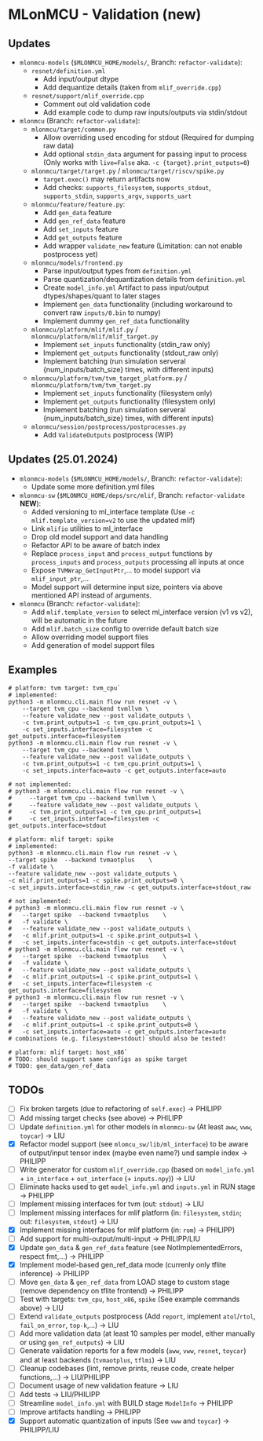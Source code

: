 # MLonMCU - Validation (new)

## Updates

- `mlonmcu-models` (`$MLONMCU_HOME/models/`, Branch: `refactor-validate`):
	- `resnet/definition.yml`
		- Add input/output dtype
		- Add dequantize details (taken from `mlif_override.cpp`)
	- `resnet/support/mlif_override.cpp`
		- Comment out old validation code
		- Add example code to dump raw inputs/outputs via stdin/stdout
- `mlonmcu` (Branch: `refactor-validate`):
	- `mlonmcu/target/common.py`
		- Allow overriding used encoding for stdout (Required for dumping raw data)
		- Add optional `stdin_data` argument for passing input to process (Only works with `live=False` aka. `-c {target}.print_outputs=0`)
	- `mlonmcu/target/target.py` / `mlonmcu/target/riscv/spike.py`
		- `target.exec()` may return artifacts now
		- Add checks: `supports_filesystem`, `supports_stdout`, `supports_stdin`, `supports_argv`, `supports_uart`
	- `mlonmcu/feature/feature.py`:
		- Add `gen_data` feature
		- Add `gen_ref_data` feature
		- Add `set_inputs` feature
		- Add `get_outputs` feature
		- Add wrapper `validate_new` feature (Limitation: can not enable postprocess yet)
	- `mlonmcu/models/frontend.py`
		- Parse input/output types from `definition.yml`
		- Parse quantization/dequantization details from `definition.yml`
		- Create `model_info.yml` Artifact to pass input/output dtypes/shapes/quant to later stages
		- Implement `gen_data` functionality (including workaround to convert raw `inputs/0.bin` to numpy)
		- Implement dummy `gen_ref_data` functionality
	- `mlonmcu/platform/mlif/mlif.py` / `mlonmcu/platform/mlif/mlif_target.py`
		- Implement `set_inputs` functionality (stdin_raw only)
		- Implement `get_outputs` functionality (stdout_raw only)
		- Implement batching (run simulation serveral {num_inputs/batch_size} times, with different inputs)
	- `mlonmcu/platform/tvm/tvm_target_platform.py` / `mlonmcu/platform/tvm/tvm_target.py`
		- Implement `set_inputs` functionality (filesystem only)
		- Implement `get_outputs` functionality (filesystem only)
		- Implement batching (run simulation serveral {num_inputs/batch_size} times, with different inputs)
	- `mlonmcu/session/postprocess/postprocesses.py`
		- Add `ValidateOutputs` postprocess (WIP)

## Updates (25.01.2024)
- `mlonmcu-models` (`$MLONMCU_HOME/models/`, Branch: `refactor-validate`):
  - Update some more definition.yml files
- `mlonmcu-sw` (`$MLONMCU_HOME/deps/src/mlif`, Branch: `refactor-validate` **NEW**):
	- Added versioning to ml_interface template (Use `-c mlif.template_version=v2` to use the updated mlif)
  - Link `mlifio` utilities to ml_interface
  - Drop old model support and data handling
  - Refactor API to be aware of batch index
  - Replace `process_input` and `process_output` functions by `process_inputs` and `process_outputs` processing all inputs at once
  - Expose `TVMWrap_GetInputPtr`,... to model support via `mlif_input_ptr`,...
  - Model support will determine input size, pointers via above mentioned API instead of arguments.
- `mlonmcu` (Branch: `refactor-validate`):
  - Add `mlif.template_version` to select ml_interface version (v1 vs v2), will be automatic in the future
  - Add `mlif.batch_size` config to override default batch size
  - Allow overriding model support files
  - Add generation of model support files


## Examples

```
# platform: tvm target: tvm_cpu`
# implemented:
python3 -m mlonmcu.cli.main flow run resnet -v \
	--target tvm_cpu --backend tvmllvm \
	--feature validate_new --post validate_outputs \
	-c tvm.print_outputs=1 -c tvm_cpu.print_outputs=1 \
	-c set_inputs.interface=filesystem -c get_outputs.interface=filesystem
python3 -m mlonmcu.cli.main flow run resnet -v \
	--target tvm_cpu --backend tvmllvm \
	--feature validate_new --post validate_outputs \
	-c tvm.print_outputs=1 -c tvm_cpu.print_outputs=1 \
	-c set_inputs.interface=auto -c get_outputs.interface=auto

# not implemented:
# python3 -m mlonmcu.cli.main flow run resnet -v \
#	  --target tvm_cpu --backend tvmllvm \
#	  --feature validate_new --post validate_outputs \
#	  -c tvm.print_outputs=1 -c tvm_cpu.print_outputs=1
#	  -c set_inputs.interface=filesystem -c get_outputs.interface=stdout

# platform: mlif target: spike
# implemented:
python3 -m mlonmcu.cli.main flow run resnet -v \
--target spike  --backend tvmaotplus    \
-f validate \
--feature validate_new --post validate_outputs \
-c mlif.print_outputs=1 -c spike.print_outputs=0 \
-c set_inputs.interface=stdin_raw -c get_outputs.interface=stdout_raw

# not implemented:
# python3 -m mlonmcu.cli.main flow run resnet -v \
#   --target spike  --backend tvmaotplus    \
#   -f validate \
#   --feature validate_new --post validate_outputs \
#   -c mlif.print_outputs=1 -c spike.print_outputs=1 \
#   -c set_inputs.interface=stdin -c get_outputs.interface=stdout
# python3 -m mlonmcu.cli.main flow run resnet -v \
#   --target spike  --backend tvmaotplus    \
#   -f validate \
#   --feature validate_new --post validate_outputs \
#   -c mlif.print_outputs=1 -c spike.print_outputs=1 \
#   -c set_inputs.interface=filesystem -c get_outputs.interface=filesystem
# python3 -m mlonmcu.cli.main flow run resnet -v \
#   --target spike  --backend tvmaotplus    \
#   -f validate \
#   --feature validate_new --post validate_outputs \
#   -c mlif.print_outputs=1 -c spike.print_outputs=0 \
#   -c set_inputs.interface=auto -c get_outputs.interface=auto
# combinations (e.g. filesystem+stdout) should also be tested!

# platform: mlif target: host_x86`
# TODO: should support same configs as spike target
# TODO: gen_data/gen_ref_data
```

## TODOs
- [ ] Fix broken targets (due to refactoring of `self.exec`) -> PHILIPP
- [ ] Add missing target checks (see above) -> PHILIPP
- [ ] Update `definition.yml` for other models in `mlonmcu-sw` (At least `aww`, `vww`, `toycar`) -> LIU
- [x] Refactor model support (see `mlomcu_sw/lib/ml_interface`) to be aware of output/input tensor index (maybe even name?) und sample index -> PHILIPP
- [ ] Write generator for custom `mlif_override.cpp` (based on `model_info.yml` + `in_interface` + `out_interface` (+ `inputs.npy`)) -> LIU
- [ ] Eliminate hacks used to get `model_info.yml` and `inputs.yml` in RUN stage -> PHILIPP
- [ ] Implement missing interfaces for tvm (out: `stdout`) -> LIU
- [ ] Implement missing interfaces for mlif platform (in: `filesystem`, `stdin`; out: `filesystem`, `stdout`) -> LIU
- [x] Implement missing interfaces for mlif platform (in: `rom`) -> PHILIPP)
- [ ] Add support for multi-output/multi-input -> PHILIPP/LIU
- [x] Update `gen_data` & `gen_ref_data` feature (see NotImplementedErrors, respect fmt,...) -> PHILIPP
- [x] Implement model-based gen_ref_data mode (currenly only tflite inference) -> PHILIPP
- [ ] Move `gen_data` & `gen_ref_data` from LOAD stage to custom stage (remove dependency on tflite frontend) -> PHILIPP
- [ ] Test with targets: `tvm_cpu`, `host_x86`, `spike` (See example commands above) -> LIU
- [ ] Extend `validate_outputs` postprocess (Add `report`, implement `atol`/`rtol`, `fail_on_error`, `top-k`,...) -> LIU
- [ ] Add more validation data (at least 10 samples per model, either manually or using `gen_ref_outputs`) -> LIU
- [ ] Generate validation reports for a few models (`aww`, `vww`, `resnet`, `toycar`) and at least backends (`tvmaotplus`, `tflmi`) -> LIU
- [ ] Cleanup codebases (lint, remove prints, reuse code, create helper functions,...) -> LIU/PHILIPP
- [ ] Document usage of new validation feature -> LIU
- [ ] Add tests -> LIU/PHILIPP
- [ ] Streamline `model_info.yml` with BUILD stage `ModelInfo` -> PHILIPP
- [ ] Improve artifacts handling -> PHILIPP
- [x] Support automatic quantization of inputs (See `vww` and `toycar`) -> PHILIPP/LIU
